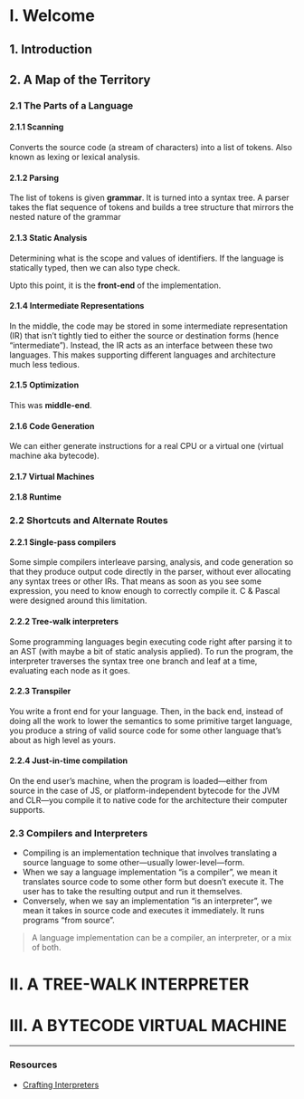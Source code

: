 # I. Welcome
## 1. Introduction
## 2. A Map of the Territory
### 2.1 The Parts of a Language
#### 2.1.1 Scanning
Converts the source code (a stream of characters) into a list of tokens. Also known as lexing or lexical analysis.

#### 2.1.2 Parsing
The list of tokens is given **grammar**. It is turned into a syntax tree.
A parser takes the flat sequence of tokens and builds a tree structure that mirrors the nested nature of the grammar

#### 2.1.3 Static Analysis
Determining what is the scope and values of identifiers. If the language is statically typed, then we can also type check.

Upto this point, it is the **front-end** of the implementation.

#### 2.1.4 Intermediate Representations
In the middle, the code may be stored in some intermediate representation (IR) that isn’t tightly tied to either the source or destination forms (hence “intermediate”). Instead, the IR acts as an interface between these two languages. This makes supporting different languages and architecture much less tedious.

#### 2.1.5 Optimization
This was **middle-end**.

#### 2.1.6 Code Generation
We can either generate instructions for a real CPU or a virtual one (virtual machine aka bytecode).
#### 2.1.7 Virtual Machines
#### 2.1.8 Runtime


### 2.2 Shortcuts and Alternate Routes
#### 2.2.1 Single-pass compilers
Some simple compilers interleave parsing, analysis, and code generation so that they produce output code directly in the parser, without ever allocating any syntax trees or other IRs. That means as soon as you see some expression, you need to know enough to correctly compile it.
C & Pascal were designed around this limitation.

#### 2.2.2 Tree-walk interpreters
Some programming languages begin executing code right after parsing it to an AST (with maybe a bit of static analysis applied). To run the program, the interpreter traverses the syntax tree one branch and leaf at a time, evaluating each node as it goes.

#### 2.2.3 Transpiler
You write a front end for your language. Then, in the back end, instead of doing all the work to lower the semantics to some primitive target language, you produce a string of valid source code for some other language that’s about as high level as yours.

#### 2.2.4 Just-in-time compilation
On the end user’s machine, when the program is loaded—either from source in the case of JS, or platform-independent bytecode for the JVM and CLR—you compile it to native code for the architecture their computer supports.

### 2.3 Compilers and Interpreters
- Compiling is an implementation technique that involves translating a source language to some other—usually lower-level—form.
- When we say a language implementation “is a compiler”, we mean it translates source code to some other form but doesn’t execute it. The user has to take the resulting output and run it themselves.
- Conversely, when we say an implementation “is an interpreter”, we mean it takes in source code and executes it immediately. It runs programs “from source”.

> A language implementation can be a compiler, an interpreter, or a mix of both.

# II. A TREE-WALK INTERPRETER
# III. A BYTECODE VIRTUAL MACHINE

---
### Resources
- [Crafting Interpreters](http://craftinginterpreters.com/)